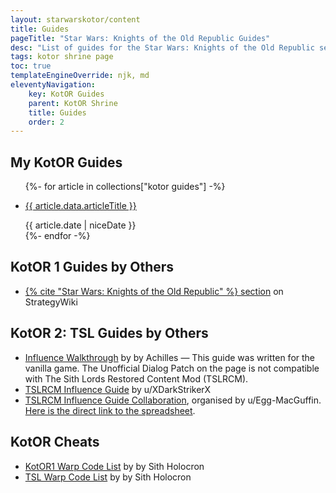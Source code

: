 ```yaml
---
layout: starwarskotor/content
title: Guides
pageTitle: "Star Wars: Knights of the Old Republic Guides"
desc: "List of guides for the Star Wars: Knights of the Old Republic series I have written or found useful. This page also includes lists of cheats."
tags: kotor shrine page
toc: true
templateEngineOverride: njk, md
eleventyNavigation:
    key: KotOR Guides
    parent: KotOR Shrine
    title: Guides
    order: 2
---
```


## My KotOR Guides
<ul class="item-list">
    {%- for article in collections["kotor guides"] -%}
        <li>
            <p><a href="{{ article.url }}">{{ article.data.articleTitle }}</a></p>
            <time>{{ article.date | niceDate }}</time>
        </li>
    {%- endfor -%}
</ul>

## KotOR 1 Guides by Others
<ul class="item-list">
    <li><a href="https://strategywiki.org/wiki/Star_Wars:_Knights_of_the_Old_Republic" target="_blank">{% cite "Star Wars: Knights of the Old Republic" %} section</a> on StrategyWiki</li>
</ul>

## KotOR 2: TSL Guides by Others
<ul class="item-list">
    <li><a href="https://web.archive.org/web/20190104130924/www.starwarsknights.com/influence.php" target="_blank">Influence Walkthrough</a> by by Achilles — This guide was written for the vanilla game. The Unofficial Dialog Patch on the page is not compatible with The Sith Lords Restored Content Mod (TSLRCM).</li>
    <li><a href="https://www.reddit.com/r/kotor/comments/ruofg1/kotor_2_tslrcm_influence_guide/" target="_blank">TSLRCM Influence Guide</a> by u/XDarkStrikerX</li>
    <li><a href="https://www.reddit.com/r/kotor/comments/vmhn73/kotor_2_tslrcm_influence_guide_collaboration/" target="_blank">TSLRCM Influence Guide Collaboration</a>, organised by u/Egg-MacGuffin. <a href="https://docs.google.com/spreadsheets/d/1SppuhOhl3AU-EAKjSji1EIJm41OTjeRGfVHbnmRwqio/edit?usp=sharing" target="_blank">Here is the direct link to the spreadsheet</a>.</li>
</ul>

## KotOR Cheats
<ul class="item-list">
    <li><a href="https://deadlystream.com/blogs/entry/414-blog-112-the-kotor1-warp-code-list/" target="_blank">KotOR1 Warp Code List</a> by by Sith Holocron</li>
    <li><a href="https://deadlystream.com/blogs/entry/413-blog-111-the-tsl-warp-code-list/" target="_blank">TSL Warp Code List</a> by by Sith Holocron</li>
</ul>
